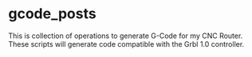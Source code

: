 # gcode_posts

This is collection of operations to generate G-Code for my CNC Router. 
These scripts will generate code compatible with the Grbl 1.0 controller.
